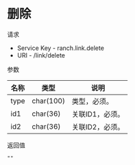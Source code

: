 # 删除

请求
- Service Key - ranch.link.delete
- URI - /link/delete

参数

|名称|类型|说明|
|---|---|---|
|type|char(100)|类型，必须。|
|id1|char(36)|关联ID1，必须。|
|id2|char(36)|关联ID2，必须。|

返回值
```
""
```
